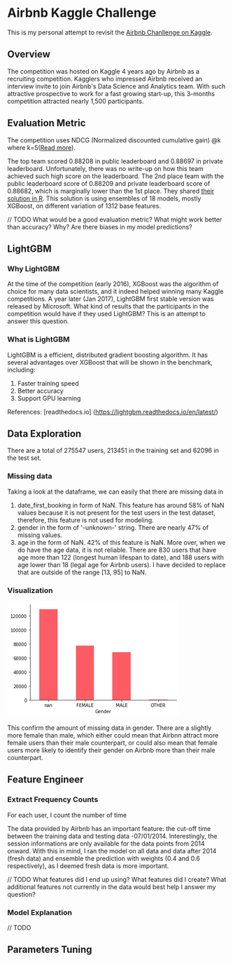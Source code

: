 # Airbnb Kaggle Challenge
This is my personal attempt to revisit the [Airbnb Chanllenge on Kaggle](https://www.kaggle.com/c/airbnb-recruiting-new-user-bookings).

## Overview
The competition was hosted on Kaggle 4 years ago by Airbnb as a recruiting competition. Kagglers who impressed Airbnb received an interview invite to join Airbnb's Data Science and Analytics team. With such attractive prospective to work for a fast growing start-up, this 3-months competition attracted nearly 1,500 participants.

## Evaluation Metric
The competition uses NDCG (Normalized discounted cumulative gain) @k where k=5([Read more](https://www.kaggle.com/c/airbnb-recruiting-new-user-bookings/overview/evaluation)).

The top team scored 0.88208 in public leaderboard and 0.88697 in private leaderboard. Unfortunately, there was no write-up on how this team achieved such high score on the leaderboard. The 2nd place team with the public leaderboard score of 0.88209 and private leaderboard score of 0.88682, which is marginally lower than the 1st place. They shared [their solution in R]( https://github.com/Keiku/kaggle-airbnb-recruiting-new-user-bookings). This solution is using ensembles of 18 models, mostly XGBoost, on different variation of 1312 base features.

// TODO
What would be a good evaluation metric? What might work better than accuracy? Why?
Are there biases in my model predictions?

## LightGBM
### Why LightGBM
At the time of the competition (early 2016), XGBoost was the algorithm of choice for many data scientists, and it indeed helped winning many Kaggle competitions. A year later (Jan 2017), LightGBM first stable version was released by Microsoft. What kind of results that the participants in the competition would have if they used LightGBM? This is an attempt to answer this question.

### What is LightGBM
LightGBM is a efficient, distributed gradient boosting algorithm. It has several advantages over XGBoost that will be shown in the benchmark, including:
1. Faster training speed
2. Better accuracy
3. Support GPU learning

References:
[readthedocs.io] (https://lightgbm.readthedocs.io/en/latest/)

## Data Exploration
There are a total of 275547 users, 213451 in the training set and 62096 in the test set.

### Missing data
Taking a look at the dataframe, we can easily that there are missing data in 
1. date_first_booking in form of NaN. This feature has around 58% of NaN values because it is not present for the test users in the test dataset, therefore, this feature is not used for modeling.
2. gender in the form of '-unknown-' string. There are nearly 47% of missing values.
3. age in the form of NaN. 42% of this feature is NaN. More over, when we do have the age data, it is not reliable. There are 830 users that have age more than 122 (longest human lifespan to date), and 188 users with age lower than 18 (legal age for Airbnb users). I have decided to replace that are outside of the range [13, 95] to NaN.

### Visualization
![Gender](/visualization/gender.png)

This confirm the amount of missing data in gender. There are a slightly more female than male, which either could mean that Airbnn attract more female users than their male counterpart, or could also mean that female users more likely to identify their gender on Airbnb more than their male counterpart.

## Feature Engineer

### Extract Frequency Counts
For each user, I count the number of time 

The data provided by Airbnb has an important feature: the cut-off time between the training data and testing data -07/01/2014. Interestingly, the session informations are only available for the data points from 2014 onward. With this in mind, I ran the model on all data and data after 2014 (fresh data) and ensemble the prediction with weights (0.4 and 0.6 respectively), as I deemed fresh data is more important.

// TODO
What features did I end up using?
What features did I create?
What additional features not currently in the data would best help I answer my question?

### Model Explanation
// TODO

## Parameters Tuning
